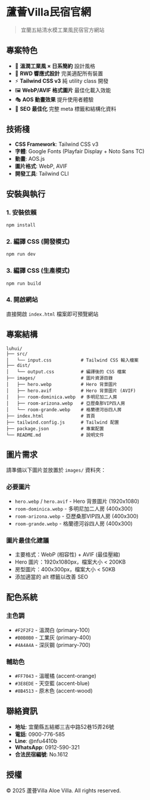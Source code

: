 # 蘆薈Villa民宿官網

> 宜蘭五結清水模工業風民宿官方網站

## 專案特色
- 🎨 **溫潤工業風 × 日系簡約** 設計風格
- 📱 **RWD 響應式設計** 完美適配所有裝置
- ⚡ **Tailwind CSS v3** 純 utility class 開發
- 🖼️ **WebP/AVIF 格式圖片** 最佳化載入效能
- 🎭 **AOS 動畫效果** 提升使用者體驗
- 🚀 **SEO 最佳化** 完整 meta 標籤和結構化資料

## 技術棧
- **CSS Framework**: Tailwind CSS v3
- **字體**: Google Fonts (Playfair Display + Noto Sans TC)
- **動畫**: AOS.js
- **圖片格式**: WebP, AVIF
- **開發工具**: Tailwind CLI

## 安裝與執行

### 1. 安裝依賴
```bash
npm install
```

### 2. 編譯 CSS (開發模式)
```bash
npm run dev
```

### 3. 編譯 CSS (生產模式)
```bash
npm run build
```

### 4. 開啟網站
直接開啟 `index.html` 檔案即可預覽網站

## 專案結構
```
luhui/
├── src/
│   └── input.css           # Tailwind CSS 輸入檔案
├── dist/
│   └── output.css          # 編譯後的 CSS 檔案
├── images/                 # 圖片資源目錄
│   ├── hero.webp           # Hero 背景圖片
│   ├── hero.avif           # Hero 背景圖片 (AVIF)
│   ├── room-dominica.webp  # 多明尼加二人房
│   ├── room-arizona.webp   # 亞歷桑那VIP四人房
│   └── room-grande.webp    # 格蘭德河谷四人房
├── index.html              # 首頁
├── tailwind.config.js      # Tailwind 配置
├── package.json            # 專案配置
└── README.md               # 說明文件
```

## 圖片需求

請準備以下圖片並放置於 `images/` 資料夾：

### 必要圖片
- `hero.webp` / `hero.avif` - Hero 背景圖片 (1920x1080)
- `room-dominica.webp` - 多明尼加二人房 (400x300)
- `room-arizona.webp` - 亞歷桑那VIP四人房 (400x300)  
- `room-grande.webp` - 格蘭德河谷四人房 (400x300)

### 圖片最佳化建議
- 主要格式：WebP (相容性) + AVIF (最佳壓縮)
- Hero 圖片：1920x1080px，檔案大小 < 200KB
- 房型圖片：400x300px，檔案大小 < 50KB
- 添加適當的 alt 標籤以改善 SEO

## 配色系統

### 主色調
- `#F2F2F2` - 溫潤白 (primary-100)
- `#B0B0B0` - 工業灰 (primary-400) 
- `#4A4A4A` - 深灰鋼 (primary-700)

### 輔助色
- `#FF7043` - 溫暖橘 (accent-orange)
- `#3E8EDE` - 天空藍 (accent-blue)
- `#8B4513` - 原木色 (accent-wood)

## 聯絡資訊
- **地址**: 宜蘭縣五結鄉三吉中路52巷15弄26號
- **電話**: 0900-776-585
- **Line**: @nfu4410b
- **WhatsApp**: 0912-590-321
- **合法民宿編號**: No.1612

## 授權
© 2025 蘆薈Villa Aloe Villa. All rights reserved. 